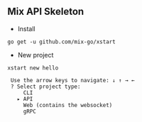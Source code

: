 ## Mix API Skeleton

- Install

~~~
go get -u github.com/mix-go/xstart
~~~

- New project

~~~
xstart new hello
~~~

~~~
 Use the arrow keys to navigate: ↓ ↑ → ← 
 ? Select project type:
     CLI
   ▸ API
     Web (contains the websocket)
     gRPC
 ~~~
